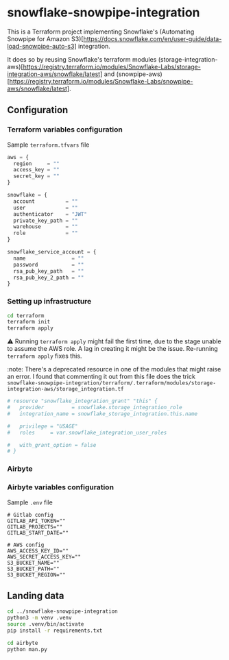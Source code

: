 # snowflake-snowpipe-integration

This is a Terraform project implementing Snowflake's (Automating Snowpipe for Amazon S3)[https://docs.snowflake.com/en/user-guide/data-load-snowpipe-auto-s3] integration.

It does so by reusing Snowflake's terraform modules (storage-integration-aws)[https://registry.terraform.io/modules/Snowflake-Labs/storage-integration-aws/snowflake/latest] and (snowpipe-aws)[https://registry.terraform.io/modules/Snowflake-Labs/snowpipe-aws/snowflake/latest].


## Configuration

### Terraform variables configuration
Sample `terraform.tfvars` file
```tf
aws = {
  region     = ""
  access_key = ""
  secret_key = ""
}

snowflake = {
  account          = ""
  user             = ""
  authenticator    = "JWT"
  private_key_path = ""
  warehouse        = ""
  role             = ""
}

snowflake_service_account = {
  name               = ""
  password           = ""
  rsa_pub_key_path   = ""
  rsa_pub_key_2_path = ""
}
```

### Setting up infrastructure
```sh
cd terraform
terraform init
terraform apply
```

:warning: Running `terraform apply` might fail the first time, due to the stage unable to assume the AWS role. A lag in creating it might be the issue. Re-running `terraform apply` fixes this.

:note: There's a deprecated resource in one of the modules that might raise an error. I found that commenting it out from this file does the trick `snowflake-snowpipe-integration/terraform/.terraform/modules/storage-integration-aws/storage_integration.tf`
```tf
# resource "snowflake_integration_grant" "this" {
#   provider         = snowflake.storage_integration_role
#   integration_name = snowflake_storage_integration.this.name

#   privilege = "USAGE"
#   roles     = var.snowflake_integration_user_roles

#   with_grant_option = false
# }
```


### Airbyte

### Airbyte variables configuration
Sample `.env` file
```env
# Gitlab config
GITLAB_API_TOKEN=""
GITLAB_PROJECTS=""
GITLAB_START_DATE=""

# AWS config
AWS_ACCESS_KEY_ID=""
AWS_SECRET_ACCESS_KEY=""
S3_BUCKET_NAME=""
S3_BUCKET_PATH=""
S3_BUCKET_REGION=""
```

## Landing data 
```sh
cd ../snowflake-snowpipe-integration
python3 -m venv .venv
source .venv/bin/activate
pip install -r requirements.txt
```
```sh
cd airbyte
python man.py
```
